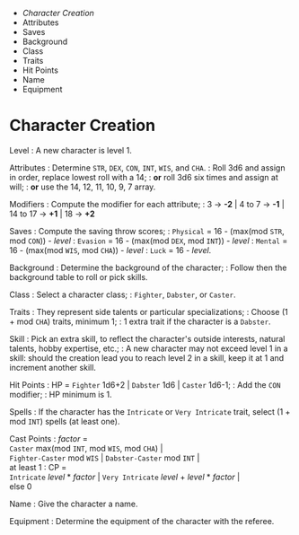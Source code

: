 
<!-- .margin.compass -->
* _Character Creation_
* Attributes
* Saves
* Background
* Class
* Traits
* Hit Points
* Name
* Equipment


# Character Creation

Level
: A new character is level 1.

Attributes
: Determine `STR`, `DEX`, `CON`, `INT`, `WIS`, and `CHA`.
: Roll 3d6 and assign in order, replace lowest roll with a 14;
: **or** roll 3d6 six times and assign at will;
: **or** use the 14, 12, 11, 10, 9, 7 array.

Modifiers
: Compute the modifier for each attribute;
: 3 → **-2** | 4 to 7 → **-1** | 14 to 17 → **+1** | 18 → **+2**

Saves
: Compute the saving throw scores;
: `Physical` = 16 - (max(mod `STR`, mod `CON`)) - _level_
: `Evasion` = 16 - (max(mod `DEX`, mod `INT`)) - _level_
: `Mental` = 16 - (max(mod `WIS`, mod `CHA`)) - _level_
: `Luck` = 16 - _level_.

Background
: Determine the background of the character;
: Follow then the background table to roll or pick skills.

Class
: Select a character class;
: `Fighter`, `Dabster`, or `Caster`.

Traits
: They represent side talents or particular specializations;
: Choose (1 + mod `CHA`) traits, minimum 1;
: 1 extra trait if the character is a `Dabster`.

Skill
: Pick an extra skill, to reflect the character's outside interests, natural talents, hobby expertise, etc.;
: A new character may not exceed level 1 in a skill: should the creation lead you to reach level 2 in a skill, keep it at 1 and increment another skill.

Hit Points
: HP = `Fighter` 1d6+2 | `Dabster` 1d6 | `Caster` 1d6-1;
: Add the `CON` modifier;
: HP minimum is 1.

Spells
: If the character has the `Intricate` or `Very Intricate` trait, select (1 + mod `INT`) spells (at least one).

Cast Points
: _factor_ =<br/>`Caster` max(mod `INT`, mod `WIS`, mod `CHA`) |<br/>`Fighter-Caster` mod `WIS` | `Dabster-Caster` mod `INT` |<br/>at least 1
: CP =<br/>`Intricate` _level_ * _factor_ | `Very Intricate` _level_ + _level_ * _factor_ |<br/>else 0

Name
: Give the character a name.

Equipment
: Determine the equipment of the character with the referee.

